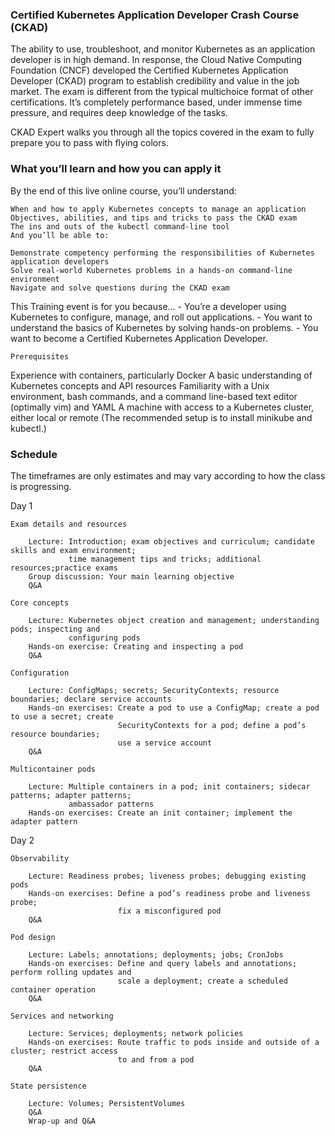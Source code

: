 ### Certified Kubernetes Application Developer Crash Course (CKAD)

The ability to use, troubleshoot, and monitor Kubernetes as an application developer is in high demand. 
In response, the Cloud Native Computing Foundation (CNCF) developed the Certified Kubernetes Application Developer (CKAD) 
program to establish credibility and value in the job market. The exam is different from the typical 
multichoice format of other certifications.
 It’s completely performance based, under immense time pressure, and requires deep knowledge of the tasks.

CKAD Expert walks you through all the topics covered in the exam to fully prepare you to pass with flying colors.

### What you’ll learn and how you can apply it

By the end of this live online course, you’ll understand:

    When and how to apply Kubernetes concepts to manage an application
    Objectives, abilities, and tips and tricks to pass the CKAD exam
    The ins and outs of the kubectl command-line tool
    And you’ll be able to:

    Demonstrate competency performing the responsibilities of Kubernetes application developers
    Solve real-world Kubernetes problems in a hands-on command-line environment
    Navigate and solve questions during the CKAD exam


 This Training event is for you because…
    - You’re a developer using Kubernetes to configure, manage, and roll out applications.
    - You want to understand the basics of Kubernetes by solving hands-on problems.
    - You want to become a Certified Kubernetes Application Developer.

    Prerequisites
Experience with containers, particularly Docker
A basic understanding of Kubernetes concepts and API resources
Familiarity with a Unix environment, bash commands, and a command line-based text editor (optimally vim) and YAML
A machine with access to a Kubernetes cluster, either local or remote 
(The recommended setup is to install minikube and kubectl.)



### Schedule

The timeframes are only estimates and may vary according to how the class is progressing.

Day 1

    Exam details and resources 

        Lecture: Introduction; exam objectives and curriculum; candidate skills and exam environment; 
                 time management tips and tricks; additional resources;practice exams
        Group discussion: Your main learning objective
        Q&A
        
    Core concepts 

        Lecture: Kubernetes object creation and management; understanding pods; inspecting and 
                 configuring pods
        Hands-on exercise: Creating and inspecting a pod
        Q&A

    Configuration 

        Lecture: ConfigMaps; secrets; SecurityContexts; resource boundaries; declare service accounts
        Hands-on exercises: Create a pod to use a ConfigMap; create a pod to use a secret; create 
                            SecurityContexts for a pod; define a pod’s resource boundaries; 
                            use a service account
        Q&A

    Multicontainer pods 

        Lecture: Multiple containers in a pod; init containers; sidecar patterns; adapter patterns; 
                 ambassador patterns
        Hands-on exercises: Create an init container; implement the adapter pattern



Day 2

    Observability 

        Lecture: Readiness probes; liveness probes; debugging existing pods
        Hands-on exercises: Define a pod’s readiness probe and liveness probe; 
                            fix a misconfigured pod
        Q&A

    Pod design 

        Lecture: Labels; annotations; deployments; jobs; CronJobs
        Hands-on exercises: Define and query labels and annotations; perform rolling updates and 
                            scale a deployment; create a scheduled container operation
        Q&A

    Services and networking 

        Lecture: Services; deployments; network policies
        Hands-on exercises: Route traffic to pods inside and outside of a cluster; restrict access
                            to and from a pod
        Q&A

    State persistence 

        Lecture: Volumes; PersistentVolumes
        Q&A
        Wrap-up and Q&A 